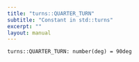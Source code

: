 ```yaml
---
title: "turns::QUARTER_TURN"
subtitle: "Constant in std::turns"
excerpt: ""
layout: manual
---
```




```kcl
turns::QUARTER_TURN: number(deg) = 90deg
```




